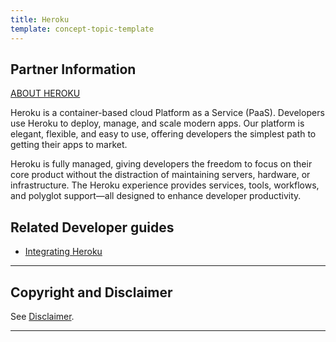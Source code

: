 ```yaml
---
title: Heroku
template: concept-topic-template
---
```


## Partner Information

[ABOUT HEROKU](https://www.heroku.com/)

Heroku is a container-based cloud Platform as a Service (PaaS). Developers use Heroku to deploy, manage, and scale modern apps. Our platform is elegant, flexible, and easy to use, offering developers the simplest path to getting their apps to market.

Heroku is fully managed, giving developers the freedom to focus on their core product without the distraction of maintaining servers, hardware, or infrastructure. The Heroku experience provides services, tools, workflows, and polyglot support—all designed to enhance developer productivity.

## Related Developer guides

* [Integrating Heroku](/docs/scos/dev/technology-partner-guides/{{page.version}}/hosting-providers/integrating-heroku.html)


---

## Copyright and Disclaimer

See [Disclaimer](https://github.com/spryker/spryker-documentation).

---
